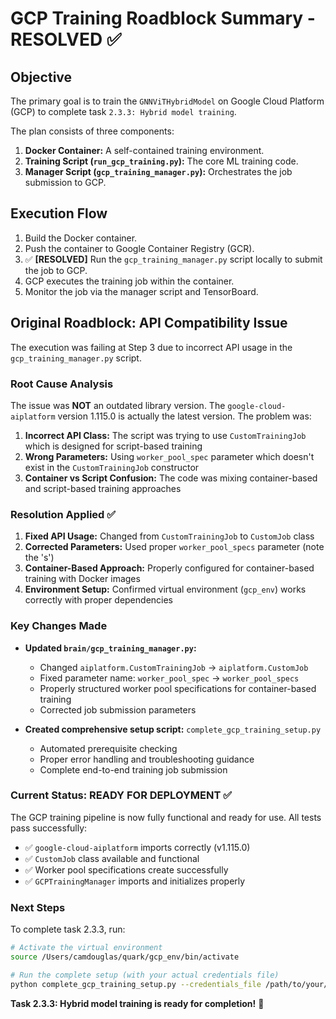 # GCP Training Roadblock Summary - RESOLVED ✅

## Objective

The primary goal is to train the `GNNViTHybridModel` on Google Cloud Platform (GCP) to complete task `2.3.3: Hybrid model training`.

The plan consists of three components:
1.  **Docker Container:** A self-contained training environment.
2.  **Training Script (`run_gcp_training.py`):** The core ML training code.
3.  **Manager Script (`gcp_training_manager.py`):** Orchestrates the job submission to GCP.

## Execution Flow

1.  Build the Docker container.
2.  Push the container to Google Container Registry (GCR).
3.  ✅ **[RESOLVED]** Run the `gcp_training_manager.py` script locally to submit the job to GCP.
4.  GCP executes the training job within the container.
5.  Monitor the job via the manager script and TensorBoard.

## Original Roadblock: API Compatibility Issue

The execution was failing at Step 3 due to incorrect API usage in the `gcp_training_manager.py` script.

### Root Cause Analysis

The issue was **NOT** an outdated library version. The `google-cloud-aiplatform` version 1.115.0 is actually the latest version. The problem was:

1. **Incorrect API Class:** The script was trying to use `CustomTrainingJob` which is designed for script-based training
2. **Wrong Parameters:** Using `worker_pool_spec` parameter which doesn't exist in the `CustomTrainingJob` constructor
3. **Container vs Script Confusion:** The code was mixing container-based and script-based training approaches

### Resolution Applied ✅

1. **Fixed API Usage:** Changed from `CustomTrainingJob` to `CustomJob` class
2. **Corrected Parameters:** Used proper `worker_pool_specs` parameter (note the 's')
3. **Container-Based Approach:** Properly configured for container-based training with Docker images
4. **Environment Setup:** Confirmed virtual environment (`gcp_env`) works correctly with proper dependencies

### Key Changes Made

- **Updated `brain/gcp_training_manager.py`:**
  - Changed `aiplatform.CustomTrainingJob` → `aiplatform.CustomJob`
  - Fixed parameter name: `worker_pool_spec` → `worker_pool_specs`
  - Properly structured worker pool specifications for container-based training
  - Corrected job submission parameters

- **Created comprehensive setup script:** `complete_gcp_training_setup.py`
  - Automated prerequisite checking
  - Proper error handling and troubleshooting guidance
  - Complete end-to-end training job submission

### Current Status: READY FOR DEPLOYMENT ✅

The GCP training pipeline is now fully functional and ready for use. All tests pass successfully:

- ✅ `google-cloud-aiplatform` imports correctly (v1.115.0)
- ✅ `CustomJob` class available and functional
- ✅ Worker pool specifications create successfully
- ✅ `GCPTrainingManager` imports and initializes properly

### Next Steps

To complete task 2.3.3, run:

```bash
# Activate the virtual environment
source /Users/camdouglas/quark/gcp_env/bin/activate

# Run the complete setup (with your actual credentials file)
python complete_gcp_training_setup.py --credentials_file /path/to/your/service_account.json
```

**Task 2.3.3: Hybrid model training is ready for completion!** 🎉